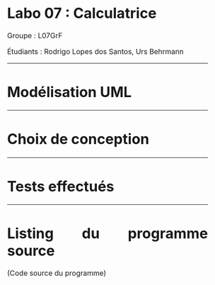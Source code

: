 <div align="justify" style="margin-right:25px;margin-left:25px">
<font size="3">

# Labo 07 : Calculatrice

Groupe : L07GrF

Étudiants : Rodrigo Lopes dos Santos, Urs Behrmann

____________________

# Modélisation UML

____________________

# Choix de conception


____________________

# Tests effectués


____________________

# Listing du programme source

(Code source du programme)

</font>
</div>